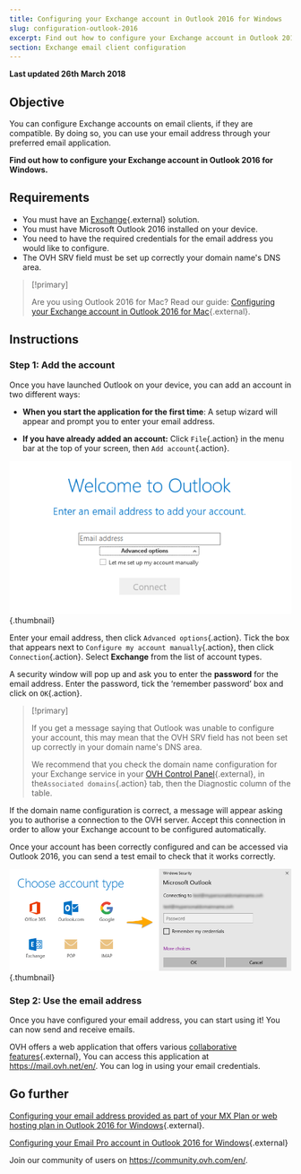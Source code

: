 ```yaml
---
title: Configuring your Exchange account in Outlook 2016 for Windows
slug: configuration-outlook-2016
excerpt: Find out how to configure your Exchange account in Outlook 2016 for Windows
section: Exchange email client configuration
---
```


**Last updated 26th March 2018**

## Objective

You can configure Exchange accounts on email clients, if they are compatible. By doing so, you can use your email address through your preferred email application.

**Find out how to configure your Exchange account in Outlook 2016 for Windows.**

## Requirements

- You must have an [Exchange](https://www.ovh.co.uk/emails/){.external} solution.
- You must have Microsoft Outlook 2016 installed on your device.
- You need to have the required credentials for the email address you would like to configure.
- The OVH SRV field must be set up correctly your domain name's DNS area.

> [!primary]
>
> Are you using Outlook 2016 for Mac? Read our guide: [Configuring your Exchange account in Outlook 2016 for Mac](https://docs.ovh.com/gb/en/microsoft-collaborative-solutions/configuration-outlook-2016-mac/){.external}.
>

## Instructions

### Step 1: Add the account

Once you have launched Outlook on your device, you can add an account in two different ways:

- **When you start the application for the first time**: A setup wizard will appear and prompt you to enter your email address.

- **If you have already added an account:** Click `File`{.action} in the menu bar at the top of your screen, then `Add account`{.action}.

![Exchange](images/configuration-outlook-2016-windows-step1.png){.thumbnail}

Enter your email address, then click `Advanced options`{.action}. Tick the box that appears next to `Configure my account manually`{.action}, then click `Connection`{.action}. Select **Exchange** from the list of account types.

A security window will pop up and ask you to enter the **password** for the email address. Enter the password, tick the ‘remember password’ box and click on `OK`{.action}.

> [!primary]
>
> If you get a message saying that Outlook was unable to configure your account, this may mean that the OVH SRV field has not been set up correctly in your domain name's DNS area.
>
> We recommend that you check the domain name configuration for your Exchange service in your [OVH Control Panel](https://www.ovh.com/auth/?action=gotomanager){.external}, in the`Associated domains`{.action} tab, then the Diagnostic column of the table.
>

If the domain name configuration is correct, a message will appear asking you to authorise a connection to the OVH server. Accept this connection in order to allow your Exchange account to be configured automatically.

Once your account has been correctly configured and can be accessed via Outlook 2016, you can send a test email to check that it works correctly.

![Exchange](images/configuration-outlook-2016-windows-exchange-step2.png){.thumbnail}

### Step 2: Use the email address

Once you have configured your email address, you can start using it! You can now send and receive emails.

OVH offers a web application that offers various [collaborative features](https://www.ovh.co.uk/emails/){.external}, You can access this application at <https://mail.ovh.net/en/>. You can log in using your email credentials.

## Go further

[Configuring your email address provided as part of your MX Plan or web hosting plan in Outlook 2016 for Windows](https://docs.ovh.com/gb/en/emails/configuration-outlook-2016/){.external}.

[Configuring your Email Pro account in Outlook 2016 for Windows](https://docs.ovh.com/gb/en/emails-pro/configuration-outlook-2016/){.external}

Join our community of users on <https://community.ovh.com/en/>.
